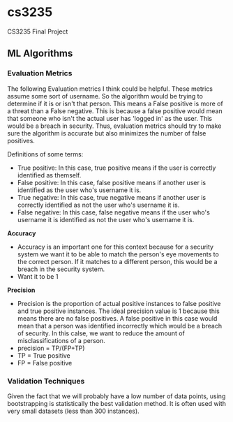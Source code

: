 # cs3235
CS3235 Final Project


## ML Algorithms

### Evaluation Metrics
The following Evaluation metrics I think could be helpful. These metrics assume some sort of username. So the algorithm would be trying to determine if it is or isn't that person. This means a False positive is more of a threat than a False negative. This is because a false positive would mean that someone who isn't the actual user has 'logged in' as the user. This would be a breach in security. Thus, evaluation metrics should try to make sure the algorithm is accurate but also minimizes the number of false positives. 

Definitions of some terms:

* True positive: In this case, true positive means if the user is correctly identified as themself. 
* False positive: In this case, false positive means if another user is identified as the user who's username it is.
* True negative: In this case, true negative means if another user is correctly identified as not the user who's username it is.
* False negative: In this case, false negative means if the user who's username it is identified as not the user who's username it is.


**Accuracy**

* Accuracy is an important one for this context because for a security system we want it to be able to match the person's eye movements to the correct person. If it matches to a different person, this would be a breach in the security system.
* Want it to be 1

**Precision**

* Precision is the proportion of actual positive instances to false positive and true positive instances. The ideal precision value is 1 because this means there are no false positives. A false positive in this case would mean that a person was identified incorrectly which would be a breach of security. In this calse, we want to reduce the amount of misclassifications of a person.
* precision = TP/(FP+TP)
* TP = True positive
* FP = False positive 


### Validation Techniques
Given the fact that we will probably have a low number of data points, using bootstrapping is statistically the best validation method. It is often used with very small datasets (less than 300 instances).

